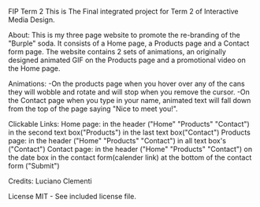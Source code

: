 FIP Term 2
This is The Final integrated project for Term 2 of Interactive Media Design.

About:
This is my three page website to promote the re-branding of the "Burple" soda. It consists of a Home page, a Products page and a Contact form page. The website contains 2 sets of animations, an originally  designed animated GIF on the Products page and a promotional video on the Home page.

Animations:
-On the products page when you hover over any of the cans they will wobble and rotate and will stop when you remove the cursor.
-On the Contact page when you type in your name, animated text will fall down from the top of the page saying "Nice to meet you!".

Clickable Links: 
Home page: in the header ("Home" "Products" "Contact") in the second text box("Products") in the last text box("Contact")
Products page: in the header ("Home" "Products" "Contact") in all text box's ("Contact") 
Contact page: in the header ("Home" "Products" "Contact") on the date box in the contact form(calender link) at the bottom of the contact form ("Submit")

Credits:
Luciano Clementi

License
MIT - See included license file.

